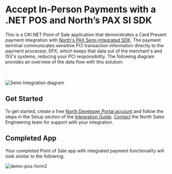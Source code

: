 # Accept In-Person Payments with a .NET POS and North’s PAX SI SDK

This is a C#/.NET Point of Sale application that demonstrates a Card Present payment integration with [North's PAX Semi-Integrated SDK](https://developer.paymentshub.com/products/card-present/si-sdks/pax-si-sdk). The payment terminal communicates sensitive PCI transaction information directly to the payment processor, EPX, which keeps that data out of the merchant's and ISV's systems, reducing your PCI responsibility. The following diagram provides an overview of the data flow with this solution:
<br><br><br>

![Semi-Integration diagram](https://github.com/PaymentsHubDevelopers/PaymentsHub-.NET-PAX-SI-SDK/assets/136620102/0325116f-421b-4a39-b5ce-684c36678a27)


## Get Started

To get started, create a free [North Developer Portal account](https://developer.paymentshub.com/auth/signup) and follow the steps in the Setup section of the [Integration Guide](https://developer.paymentshub.com/products/card-present/si-sdks/pax-si-sdk/integration). [Contact](https://developer.paymentshub.com/contact) the North Sales Engineering team for support with your integration.

## Completed App

Your completed Point of Sale app with integrated payment functionality will look similar to the following:

![demo-pos-form2](https://github.com/PaymentsHubDevelopers/PaymentsHub-.NET-PAX-SI-SDK/assets/136620102/5bbbf1b2-2018-47b9-85a1-49e5bcfd4c74)

